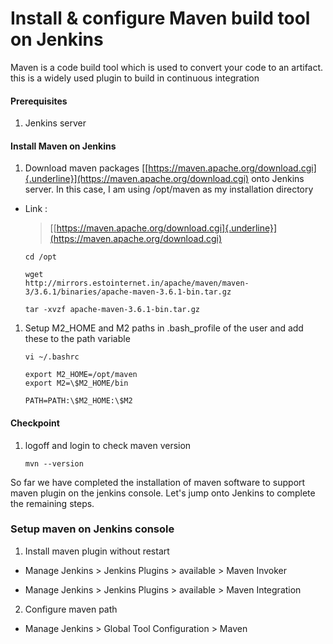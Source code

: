 # **Install & configure Maven build tool on Jenkins**

Maven is a code build tool which is used to convert your code to an
artifact. this is a widely used plugin to build in continuous
integration

#### **Prerequisites**

1.  Jenkins server

#### **Install Maven on Jenkins**

1.  Download maven packages
     [[https://maven.apache.org/download.cgi]{.underline}](https://maven.apache.org/download.cgi) onto Jenkins server. In this case, I am using /opt/maven as my
     installation directory

-   Link :
    > [[https://maven.apache.org/download.cgi]{.underline}](https://maven.apache.org/download.cgi)

        cd /opt

        wget
        http://mirrors.estointernet.in/apache/maven/maven-3/3.6.1/binaries/apache-maven-3.6.1-bin.tar.gz

        tar -xvzf apache-maven-3.6.1-bin.tar.gz

1.  Setup M2_HOME and M2 paths in .bash_profile of the user and add these to the path variable

        vi ~/.bashrc

        export M2_HOME=/opt/maven
        export M2=\$M2_HOME/bin

        PATH=PATH:\$M2_HOME:\$M2

#### **Checkpoint**

1.  logoff and login to check maven version

        mvn --version

So far we have completed the installation of maven software to support
maven plugin on the jenkins console. Let's jump onto Jenkins to
complete the remaining steps.

### **Setup maven on Jenkins console**

1.  Install maven plugin without restart

-   Manage Jenkins > Jenkins Plugins > available > Maven Invoker

-   Manage Jenkins > Jenkins Plugins > available > Maven Integration

2.  Configure maven path

-   Manage Jenkins > Global Tool Configuration > Maven
